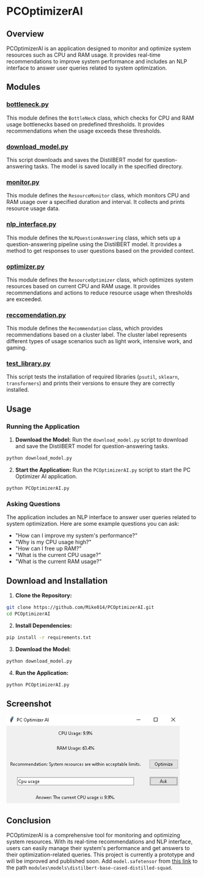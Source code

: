 # PCOptimizerAI

## Overview

PCOptimizerAI is an application designed to monitor and optimize system resources such as CPU and RAM usage. It provides real-time recommendations to improve system performance and includes an NLP interface to answer user queries related to system optimization.

## Modules

### [bottleneck.py](#bottleneckpy-context)

This module defines the `BottleNeck` class, which checks for CPU and RAM usage bottlenecks based on predefined thresholds. It provides recommendations when the usage exceeds these thresholds.

### [download_model.py](#download_modelpy-context)

This script downloads and saves the DistilBERT model for question-answering tasks. The model is saved locally in the specified directory.

### [monitor.py](#monitorpy-context)

This module defines the `ResourceMonitor` class, which monitors CPU and RAM usage over a specified duration and interval. It collects and prints resource usage data.

### [nlp_interface.py](#nlp_interfacepy-context)

This module defines the `NLPQuestionAnswering` class, which sets up a question-answering pipeline using the DistilBERT model. It provides a method to get responses to user questions based on the provided context.

### [optimizer.py](#optimizerpy-context)

This module defines the `ResourceOptimizer` class, which optimizes system resources based on current CPU and RAM usage. It provides recommendations and actions to reduce resource usage when thresholds are exceeded.

### [reccomendation.py](#reccomendationpy-context)

This module defines the `Recommendation` class, which provides recommendations based on a cluster label. The cluster label represents different types of usage scenarios such as light work, intensive work, and gaming.

### [test_library.py](#test_librarypy-context)

This script tests the installation of required libraries (`psutil`, `sklearn`, `transformers`) and prints their versions to ensure they are correctly installed.

## Usage

### Running the Application

1. **Download the Model:**
   Run the `download_model.py` script to download and save the DistilBERT model for question-answering tasks.

```bash
python download_model.py
```
   
2. **Start the Application:**
   Run the `PCOptimizerAI.py` script to start the PC Optimizer AI application.

```bash
python PCOptimizerAI.py
```

### Asking Questions

The application includes an NLP interface to answer user queries related to system optimization. Here are some example questions you can ask:

- "How can I improve my system's performance?"
- "Why is my CPU usage high?"
- "How can I free up RAM?"
- "What is the current CPU usage?"
- "What is the current RAM usage?"

## Download and Installation

1. **Clone the Repository:**

```bash
git clone https://github.com/Mike014/PCOptimizerAI.git 
cd PCOptimizerAI
```

2. **Install Dependencies:**

```bash
pip install -r requirements.txt
```

3. **Download the Model:**

```bash
python download_model.py
```

4. **Run the Application:**

```bash
python PCOptimizerAI.py
```

## Screenshot

![PCOptimizerAI Screenshot](PCOptimizerAI/screenshots/Screenshots.PNG)

## Conclusion

PCOptimizerAI is a comprehensive tool for monitoring and optimizing system resources. With its real-time recommendations and NLP interface, users can easily manage their system's performance and get answers to their optimization-related queries.
This project is currently a prototype and will be improved and published soon.
Add `model.safetensor` from [this link](https://drive.google.com/drive/home?hl=it) to the path `modules\models\distilbert-base-cased-distilled-squad`.

 
